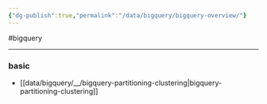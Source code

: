 ```yaml
---
{"dg-publish":true,"permalink":"/data/bigquery/bigquery-overview/"}
---
```


#bigquery

---

### basic
- [[data/bigquery/__/bigquery-partitioning-clustering\|bigquery-partitioning-clustering]]
